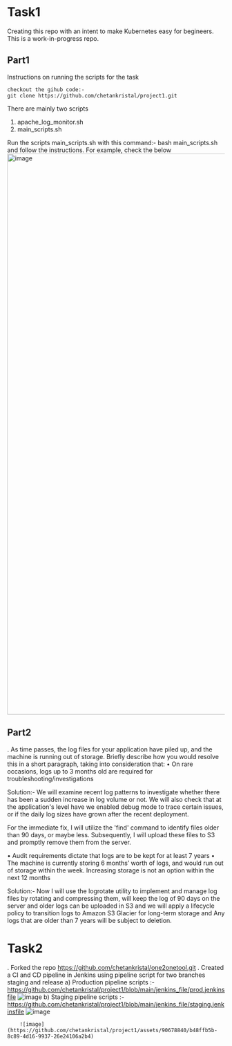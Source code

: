 # Task1
Creating this repo with an intent to make Kubernetes easy for begineers. This is a work-in-progress repo.

## Part1
Instructions on running the scripts for the task 

    checkout the gihub code:-
    git clone https://github.com/chetankristal/project1.git
    

There are mainly two scripts
  1) apache_log_monitor.sh
  2) main_scripts.sh

Run the scripts main_scripts.sh with this command:- bash main_scripts.sh and follow the instructions. For example, check the below
<img width="1298" alt="image" src="https://github.com/chetankristal/project1/assets/90678840/333f778c-04dc-4cf2-8ec1-efd2240bb41e">


    
## Part2
. As time passes, the log files for your application have piled up, and the machine is running out of storage. Briefly describe how you would resolve this in a short paragraph, taking into consideration that:
• On rare occasions, logs up to 3 months old are required for troubleshooting/investigations 

Solution:- We will examine recent log patterns to investigate whether there has been a sudden increase in log volume or not. We will also check that at the application's level have we enabled debug mode to trace certain issues, or if the daily log sizes have grown after the recent deployment. 

For the immediate fix, I will utilize the 'find' command to identify files older than 90 days, or maybe less. Subsequently, I will upload these files to S3 and promptly remove them from the server.
            
• Audit requirements dictate that logs are to be kept for at least 7 years • The machine is currently storing 6 months’ worth of logs, and would run out of  storage within the week. Increasing storage is not an option within the next 12 months  

Solution:- Now I will use the logrotate utility to implement and manage log files by rotating and compressing them, will keep the log of 90 days on the server and older logs can be uploaded in S3 and we will apply a lifecycle policy to transition logs to Amazon S3 Glacier for long-term storage and Any logs that are older than 7 years will be subject to deletion.


# Task2

. Forked the repo 
    https://github.com/chetankristal/one2onetool.git
. Created a CI and CD pipeline in Jenkins using pipeline script for two branches staging and release
    a) Production pipeline scripts :-  https://github.com/chetankristal/project1/blob/main/jenkins_file/prod.jenkinsfile
        ![image](https://github.com/chetankristal/project1/assets/90678840/e8669cda-9c6b-4e69-9efd-97e9255efc17)
    b) Staging pipeline scripts :- https://github.com/chetankristal/project1/blob/main/jenkins_file/staging.jenkinsfile
        ![image](https://github.com/chetankristal/project1/assets/90678840/5b46207b-de25-4480-87f9-35d509f90f80)


        ![image](https://github.com/chetankristal/project1/assets/90678840/b48ffb5b-8c89-4d16-9937-26e24106a2b4)
